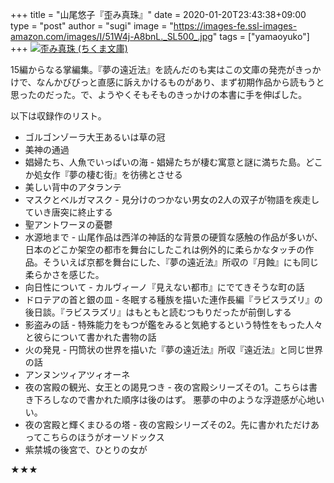 +++
title = "山尾悠子『歪み真珠』"
date = 2020-01-20T23:43:38+09:00
type = "post"
author = "sugi"
image = "https://images-fe.ssl-images-amazon.com/images/I/51W4j-A8bnL._SL500_.jpg"
tags = ["yamaoyuko"]
+++
<a href="https://www.amazon.co.jp/dp/4480435794?tag=chezsugi-22" target="_blank"><img src="https://images-fe.ssl-images-amazon.com/images/I/51W4j-A8bnL._SL500_.jpg" alt="歪み真珠 (ちくま文庫)" class="alignleft" /></a>

15編からなる掌編集。『夢の遠近法』を読んだのも実はこの文庫の発売がきっかけで、なんかびびっと直感に訴えかけるものがあり、まず初期作品から読もうと思ったのだった。で、ようやくそもそものきっかけの本書に手を伸ばした。

以下は収録作のリスト。

- ゴルゴンゾーラ大王あるいは草の冠
- 美神の通過
- 娼婦たち、人魚でいっぱいの海 - 娼婦たちが棲む寓意と謎に満ちた島。どこか処女作『夢の棲む街』を彷彿とさせる
- 美しい背中のアタランテ
- マスクとベルガマスク - 見分けのつかない男女の2人の双子が物語を疾走していき唐突に終止する
- 聖アントワーヌの憂鬱
- 水源地まで - 山尾作品は西洋の神話的な背景の硬質な感触の作品が多いが、日本のどこか架空の都市を舞台にしたこれは例外的に柔らかなタッチの作品。そういえば京都を舞台にした、『夢の遠近法』所収の『月蝕』にも同じ柔らかさを感じた。
- 向日性について - カルヴィーノ『見えない都市』にでてきそうな町の話
- ドロテアの首と銀の皿 - 冬眠する種族を描いた連作長編『ラビスラズリ』の後日談。『ラビスラズリ』はもともと読むつもりだったが前倒しする
- 影盗みの話 - 特殊能力をもつが鑑をみると気絶するという特性をもった人々と彼らについて書かれた書物の話
- 火の発見 - 円筒状の世界を描いた『夢の遠近法』所収『遠近法』と同じ世界の話
- アンヌンツィアツィオーネ
- 夜の宮殿の観光、女王との謁見つき - 夜の宮殿シリーズその1。こちらは書き下ろしなので書かれた順序は後のはず。 悪夢の中のような浮遊感が心地いい。
- 夜の宮殿と輝くまひるの塔 - 夜の宮殿シリーズその2。先に書かれただけあってこちらのほうがオーソドックス
- 紫禁城の後宮で、ひとりの女が

★★★
